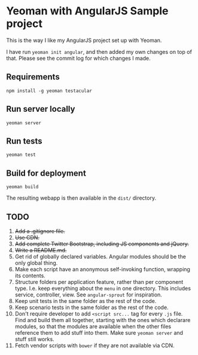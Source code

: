 # Yeoman with AngularJS Sample project

This is the way I like my AngularJS project set up with Yeoman.

I have run `yeoman init angular`, and then added my own changes on top of that. Please see the commit log for which changes I made.

## Requirements

    npm install -g yeoman testacular

## Run server locally

    yeoman server

## Run tests

    yeoman test

## Build for deployment

    yeoman build

The resulting webapp is then available in the `dist/` directory.

## TODO

1. <strike>Add a .gitignore file.</strike>
1. <strike>Use CDN.</strike>
1. <strike>Add complete Twitter Bootstrap, including JS components and jQuery.</strike>
1. <strike>Write a README.md.</strike>
1. Get rid of globally declared variables. Angular modules should be the only global thing.
1. Make each script have an anonymous self-invoking function, wrapping its contents.
1. Structure folders per application feature, rather than per component type. I.e. keep everything about the `menu` in one directory. This includes service, controller, view. See `angular-sprout` for inspiration.
1. Keep unit tests in the same folder as the rest of the code.
1. Keep scenario tests in the same folder as the rest of the code.
1. Don't require developer to add `<script src...` tag for every `.js` file. Find and build them all together, starting with the ones which declarare modules, so that the modules are available when the other files reference them to add stuff into them. Make sure `yeoman server` and stuff still works.
1. Fetch vendor scripts with `bower` if they are not available via CDN.
